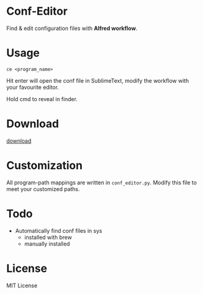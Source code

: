 # Conf-Editor
Find & edit configuration files with **Alfred workflow**.


# Usage
```
ce <program_name>
```

Hit enter will open the conf file in SublimeText, modify the workflow with your favourite editor.

Hold cmd to reveal in finder.


# Download
[download](https://github.com/filosfino/alfred-conf-editor-workflow/raw/master/Conf%20Editor.alfredworkflow)


# Customization
All program-path mappings are written in `conf_editor.py`. Modify this file to meet your customized paths.


# Todo
- Automatically find conf files in sys
    - installed with brew
    - manually installed

# License
MIT License
